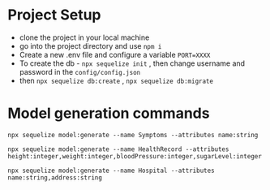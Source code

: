 # Project Setup
 - clone the project in your local machine
 - go into the project directory and use `npm i`
 - Create a new .env file and configure a variable `PORT=XXXX` 
 - To create the db - `npx sequelize init` , then change username and password in the `config/config.json`
 - then `npx sequelize db:create` ,  `npx sequelize db:migrate`
 

 # Model generation commands
  `npx sequelize model:generate --name Symptoms --attributes name:string`

  `npx sequelize model:generate --name HealthRecord --attributes height:integer,weight:integer,bloodPressure:integer,sugarLevel:integer`

  `npx sequelize model:generate --name Hospital --attributes name:string,address:string`